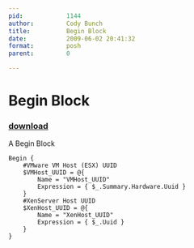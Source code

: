 ```yaml
---
pid:            1144
author:         Cody Bunch
title:          Begin Block
date:           2009-06-02 20:41:32
format:         posh
parent:         0

---
```


# Begin Block

### [download](Scripts\1144.ps1)

A Begin Block	

```posh
Begin { 
	#VMware VM Host (ESX) UUID
	$VMHost_UUID = @{ 
        Name = "VMHost_UUID" 
        Expression = { $_.Summary.Hardware.Uuid } 
    }
	#XenServer Host UUID
	$XenHost_UUID = @{
		Name = "XenHost_UUID"
		Expression = { $_.Uuid }
	} 
}
```

